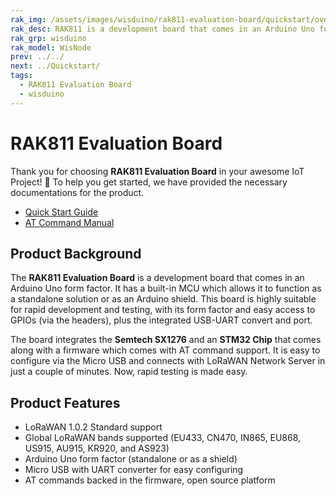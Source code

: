```yaml
---
rak_img: /assets/images/wisduino/rak811-evaluation-board/quickstart/overview/RAK811-wisnode_home.png
rak_desc: RAK811 is a development board that comes in an Arduino Uno form factor. The built-in MCU allows the module to function both as an Arduino Uno shield or a standalone solution making it highly suitable for rapid development and testing. 
rak_grp: wisduino
rak_model: WisNode
prev: ../../
next: ../Quickstart/
tags:
  - RAK811 Evaluation Board
  - wisduino
---
```


# RAK811 Evaluation Board

Thank you for choosing **RAK811 Evaluation Board** in your awesome IoT Project! 🎉 To help you get started, we have provided the necessary documentations for the product.

* [Quick Start Guide](../Quickstart/)
* [AT Command Manual](../AT-Command-Manual/)

<!-- <rk-img
  src="/assets/images/wisduino/rak811-evaluation-board/quickstart/overview/o5qqux3jaeyiiuosw0qi.jpg"
  width="60%"
  figure-number="1"
  caption="WisDuino RAK811 Evaluation Board"
/> -->

## Product Background

The **RAK811 Evaluation Board** is a development board that comes in an Arduino Uno form factor. It has a built-in MCU which allows it to function as a standalone solution or as an Arduino shield. This board is highly suitable for rapid development and testing, with its form factor and easy access to GPIOs (via the headers), plus the integrated USB-UART convert and port.

The board integrates the **Semtech SX1276** and an **STM32 Chip** that comes along with a firmware which comes with AT command support. It is easy to configure via the Micro USB and connects with LoRaWAN Network Server in just a couple of minutes. Now, rapid testing is made easy.

<!-- <rk-btn
  src="/Product-Categories/WisDuino/RAK811-Evaluation-Board/Quickstart/"
  label="Get Started with RAK811 WisDuino™"
/> -->

## Product Features

- LoRaWAN 1.0.2 Standard support
- Global LoRaWAN bands supported (EU433, CN470, IN865, EU868, US915, AU915, KR920, and AS923)
- Arduino Uno form factor (standalone or as a shield)
- Micro USB with UART converter for easy configuring
- AT commands backed in the firmware, open source platform
